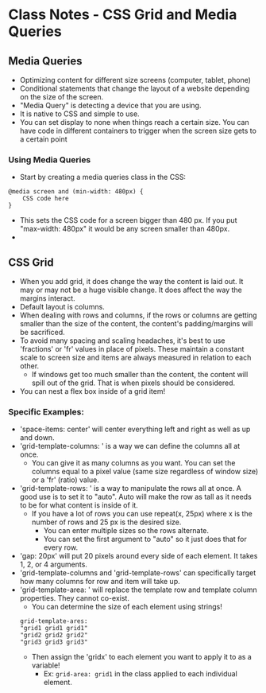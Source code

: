 # Class Notes - CSS Grid and Media Queries

## Media Queries

- Optimizing content for different size screens (computer, tablet, phone)
- Conditional statements that change the layout of a website depending on the size of the screen.
- "Media Query" is detecting a device that you are using.
- It is native to CSS and simple to use.
- You can set display to none when things reach a certain size. You can have code in different containers to trigger when the screen size gets to a certain point

### Using Media Queries

- Start by creating a media queries class in the CSS:

```
@media screen and (min-width: 480px) {
    CSS code here
}
```

- This sets the CSS code for a screen bigger than 480 px. If you put "max-width: 480px" it would be any screen smaller than 480px.
-

## CSS Grid

- When you add grid, it does change the way the content is laid out. It may or may not be a huge visible change. It does affect the way the margins interact.
- Default layout is columns.
- When dealing with rows and columns, if the rows or columns are getting smaller than the size of the content, the content's padding/margins will be sacrificed.
- To avoid many spacing and scaling headaches, it's best to use 'fractions' or 'fr' values in place of pixels. These maintain a constant scale to screen size and items are always measured in relation to each other.
  - If windows get too much smaller than the content, the content will spill out of the grid. That is when pixels should be considered.
- You can nest a flex box inside of a grid item!

### Specific Examples:

- 'space-items: center' will center everything left and right as well as up and down.
- 'grid-template-columns: ' is a way we can define the columns all at once.
  - You can give it as many columns as you want. You can set the columns equal to a pixel value (same size regardless of window size) or a 'fr' (ratio) value.
- 'grid-template-rows: ' is a way to manipulate the rows all at once. A good use is to set it to "auto". Auto will make the row as tall as it needs to be for what content is inside of it.
  - If you have a lot of rows you can use repeat(x, 25px) where x is the number of rows and 25 px is the desired size.
    - You can enter multiple sizes so the rows alternate.
    - You can set the first argument to "auto" so it just does that for every row.
- 'gap: 20px' will put 20 pixels around every side of each element. It takes 1, 2, or 4 arguments.
- 'grid-template-columns and 'grid-template-rows' can specifically target how many columns for row and item will take up.
- 'grid-template-area: ' will replace the template row and template column properties. They cannot co-exist.
  - You can determine the size of each element using strings!
  ```
  grid-template-ares:
  "grid1 grid1 grid1"
  "grid2 grid2 grid2"
  "grid3 grid3 grid3"
  ```
  - Then assign the 'gridx' to each element you want to apply it to as a variable!
    - Ex: `grid-area: grid1` in the class applied to each individual element.
